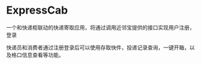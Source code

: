 # ExpressCab
一个和快递柜联动的快递寄取应用，将通过调用近邻宝提供的接口实现用户注册，登录

快递员和消费者通过注册登录后可以使用存取快件，投递记录查询，一键开箱，以及格口信息查看等功能。


